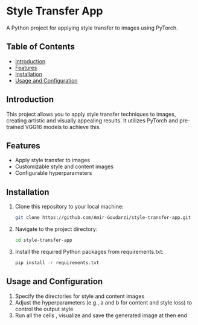 # Style Transfer App

A Python project for applying style transfer to images using PyTorch.

## Table of Contents

- [Introduction](#introduction)
- [Features](#features)
- [Installation](#installation)
- [Usage and Configuration](#Usage-and-Configuration)

## Introduction

This project allows you to apply style transfer techniques to images, creating artistic and visually appealing results. It utilizes PyTorch and pre-trained VGG16 models to achieve this.

## Features

- Apply style transfer to images
- Customizable style and content images
- Configurable hyperparameters

## Installation

1. Clone this repository to your local machine:
   ```bash
   git clone https://github.com/Amir-Goudarzi/style-transfer-app.git
2. Navigate to the project directory:
   ```bash
   cd style-transfer-app
3. Install the required Python packages from requirements.txt:
   ```bash
   pip install -r requirements.txt

## Usage and Configuration 

1. Specify the directories for style and content images
2. Adjust the hyperparameters (e.g., a and b for content and style loss) to control the output style
3. Run all the cells , visualize and save the generated image at then end
